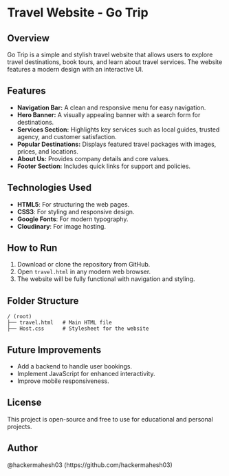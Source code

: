 # Travel Website - Go Trip

## Overview

Go Trip is a simple and stylish travel website that allows users to explore travel destinations, book tours, and learn about travel services. The website features a modern design with an interactive UI.

## Features

- **Navigation Bar:** A clean and responsive menu for easy navigation.
- **Hero Banner:** A visually appealing banner with a search form for destinations.
- **Services Section:** Highlights key services such as local guides, trusted agency, and customer satisfaction.
- **Popular Destinations:** Displays featured travel packages with images, prices, and locations.
- **About Us:** Provides company details and core values.
- **Footer Section:** Includes quick links for support and policies.

## Technologies Used

- **HTML5**: For structuring the web pages.
- **CSS3**: For styling and responsive design.
- **Google Fonts**: For modern typography.
- **Cloudinary**: For image hosting.

## How to Run

1. Download or clone the repository from GitHub.
2. Open `travel.html` in any modern web browser.
3. The website will be fully functional with navigation and styling.

## Folder Structure

```
/ (root)
├── travel.html   # Main HTML file
├── Host.css      # Stylesheet for the website
```

## Future Improvements

- Add a backend to handle user bookings.
- Implement JavaScript for enhanced interactivity.
- Improve mobile responsiveness.

## License

This project is open-source and free to use for educational and personal projects.

## Author

@hackermahesh03 (https\://github.com/hackermahesh03)
